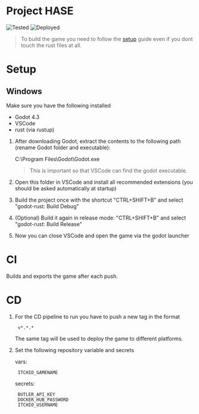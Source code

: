 # Project HASE

![Tested](https://github.com/robotnik-dev/rust-godot-template/actions/workflows/ci.yaml/badge.svg)
![Deployed](https://github.com/robotnik-dev/rust-godot-template/actions/workflows/cd.yaml/badge.svg)

> To build the game you need to follow the [setup](#setup) guide even if you dont touch the rust files at all.

# Setup
## Windows
Make sure you have the following installed
- Godot 4.3
- VSCode
- rust (via rustup)

1. After downloading Godot, extract the contents to the following path (rename Godot folder and executable):

    C:\Program Files\Godot\Godot.exe

    > This is important so that VSCode can find the godot executable.
2. Open this folder in VSCode and install all recommended extensions (you should be asked automatically at startup)
3. Build the project once with the shortcut "CTRL+SHIFT+B" and select "godot-rust: Build Debug"
4. (Optional) Build it again in release mode: "CTRL+SHIFT+B" and select "godot-rust: Build Release"
5. Now you can close VSCode and open the game via the godot launcher

# CI
Builds and exports the game after each push.

# CD
1. For the CD pipeline to run you have to push a new tag in the format

        v*.*.*

    The same tag will be used to deploy the game to different platforms.

2. Set the following repository variable and secrets
    
    vars:

        ITCHIO_GAMENAME
    
    secrets:

        BUTLER_API_KEY
        DOCKER_HUB_PASSWORD
        ITCHIO_USERNAME
